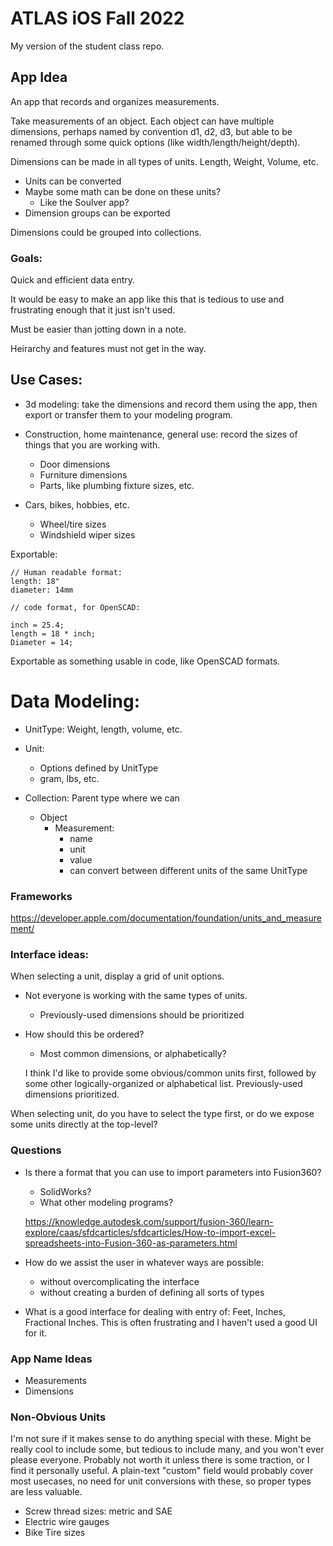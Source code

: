 # ATLAS iOS Fall 2022

My version of the student class repo.

## App Idea

An app that records and organizes measurements.


Take measurements of an object. Each object can have multiple dimensions, perhaps named by convention d1, d2, d3, but able to be renamed through some quick options (like width/length/height/depth).

Dimensions can be made in all types of units. Length, Weight, Volume, etc.

- Units can be converted
- Maybe some math can be done on these units?
  - Like the Soulver app?
- Dimension groups can be exported

Dimensions could be grouped into collections.


### Goals:

Quick and efficient data entry.

It would be easy to make an app like this that is tedious to use and
frustrating enough that it just isn't used.

Must be easier than jotting down in a note.

Heirarchy and features must not get in the way.

## Use Cases:

- 3d modeling: take the dimensions and record them using the app, then export or
transfer them to your modeling program.

- Construction, home maintenance, general use: record the sizes of things that
you are working with.
  - Door dimensions
  - Furniture dimensions
  - Parts, like plumbing fixture sizes, etc.

- Cars, bikes, hobbies, etc.
  - Wheel/tire sizes
  - Windshield wiper sizes

Exportable:

```
// Human readable format:
length: 18"
diameter: 14mm

// code format, for OpenSCAD:

inch = 25.4;
length = 18 * inch;
Diameter = 14;
```

Exportable as something usable in code, like OpenSCAD formats.


# Data Modeling:

- UnitType: Weight, length, volume, etc.
- Unit:
  - Options defined by UnitType
  - gram, lbs, etc.

- Collection: Parent type where we can
  - Object
    - Measurement:
      - name
      - unit
      - value
      - can convert between different units of the same UnitType

### Frameworks

https://developer.apple.com/documentation/foundation/units_and_measurement/

### Interface ideas:

When selecting a unit, display a grid of unit options.
  - Not everyone is working with the same types of units.
    - Previously-used dimensions should be prioritized
  - How should this be ordered?
    - Most common dimensions, or alphabetically?

    I think I'd like to provide some obvious/common units first, followed by
    some other logically-organized or alphabetical list. Previously-used
    dimensions prioritized.

When selecting unit, do you have to select the type first, or do we expose some
units directly at the top-level?

### Questions

- Is there a format that you can use to import parameters into Fusion360?
  - SolidWorks?
  - What other modeling programs?

  https://knowledge.autodesk.com/support/fusion-360/learn-explore/caas/sfdcarticles/sfdcarticles/How-to-import-excel-spreadsheets-into-Fusion-360-as-parameters.html

- How do we assist the user in whatever ways are possible:
  - without overcomplicating the interface
  - without creating a burden of defining all sorts of types

- What is a good interface for dealing with entry of:
    Feet, Inches, Fractional Inches. This is often frustrating and I haven't
    used a good UI for it.

### App Name Ideas

- Measurements
- Dimensions

### Non-Obvious Units

I'm not sure if it makes sense to do anything special with these. Might be
really cool to include some, but tedious to include many, and you won't ever
please everyone. Probably not worth it unless there is some traction, or I find
it personally useful. A plain-text "custom" field would probably cover most
usecases, no need for unit conversions with these, so proper types are less
valuable.

- Screw thread sizes: metric and SAE
- Electric wire gauges
- Bike Tire sizes

